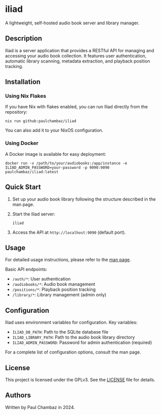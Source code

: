 # iliad

A lightweight, self-hosted audio book server and library manager.

## Description

Iliad is a server application that provides a RESTful API for managing and accessing your audio book collection. It features user authentication, automatic library scanning, metadata extraction, and playback position tracking.

## Installation

### Using Nix Flakes

If you have Nix with flakes enabled, you can run Iliad directly from the repository:

```
nix run github:paulchambaz/iliad
```

You can also add it to your NixOS configuration.

### Using Docker

A Docker image is available for easy deployment:

```
docker run -v /path/to/your/audiobooks:/app/instance -e ILIAD_ADMIN_PASSWORD=your-password -p 9090:9090 paulchambaz/iliad:latest
```

## Quick Start

1. Set up your audio book library following the structure described in the man page.

2. Start the Iliad server:

   ```
   iliad
   ```

3. Access the API at `http://localhost:9090` (default port).

## Usage

For detailed usage instructions, please refer to the [man page](iliad.1.scd).

Basic API endpoints:

- `/auth/*`: User authentication
- `/audiobooks/*`: Audio book management
- `/positions/*`: Playback position tracking
- `/library/*`: Library management (admin only)

## Configuration

Iliad uses environment variables for configuration. Key variables:

- `ILIAD_DB_PATH`: Path to the SQLite database file
- `ILIAD_LIBRARY_PATH`: Path to the audio book library directory
- `ILIAD_ADMIN_PASSWORD`: Password for admin authentication (required)

For a complete list of configuration options, consult the man page.

## License

This project is licensed under the GPLv3. See the [LICENSE](LICENSE) file for details.

## Authors

Written by Paul Chambaz in 2024.
